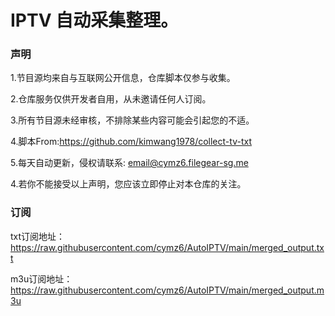 # IPTV 自动采集整理。
### 声明

1.节目源均来自与互联网公开信息，仓库脚本仅参与收集。

2.仓库服务仅供开发者自用，从未邀请任何人订阅。

3.所有节目源未经审核，不排除某些内容可能会引起您的不适。

4.脚本From:https://github.com/kimwang1978/collect-tv-txt

5.每天自动更新，侵权请联系: email@cymz6.filegear-sg.me

4.若你不能接受以上声明，您应该立即停止对本仓库的关注。

### 订阅

txt订阅地址：https://raw.githubusercontent.com/cymz6/AutoIPTV/main/merged_output.txt

m3u订阅地址：https://raw.githubusercontent.com/cymz6/AutoIPTV/main/merged_output.m3u
